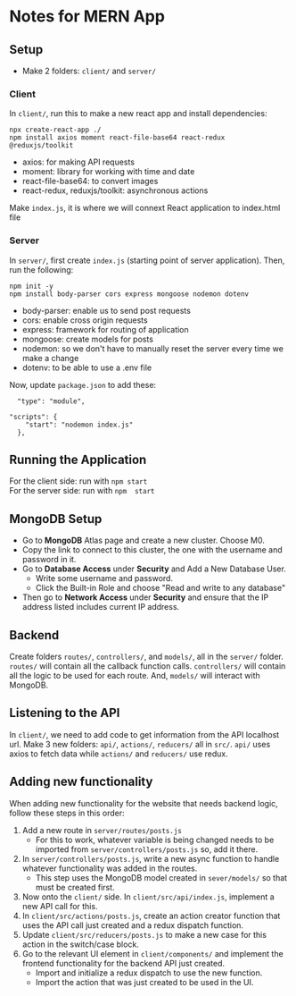 # Notes for MERN App

## Setup

- Make 2 folders: ```client/``` and ```server/```

### Client

In ```client/```, run this to make a new react app and install dependencies:
```
npx create-react-app ./
npm install axios moment react-file-base64 react-redux @reduxjs/toolkit
```
- axios: for making API requests
- moment: library for working with time and date
- react-file-base64: to convert images
- react-redux, reduxjs/toolkit: asynchronous actions

Make ```index.js```, it is where we will connext React application to index.html file

### Server

In ```server/```, first create ```index.js``` (starting point of server application). Then, run the following:
```
npm init -y
npm install body-parser cors express mongoose nodemon dotenv
```
- body-parser: enable us to send post requests
- cors: enable cross origin requests
- express: framework for routing of application
- mongoose: create models for posts
- nodemon: so we don't have to manually reset the server every time we make a change
- dotenv: to be able to use a .env file

Now, update ```package.json``` to add these:
```
  "type": "module",
```
```
"scripts": {
    "start": "nodemon index.js"
  },
```

## Running the Application

For the client side: run with ```npm start``` <br>
For the server side: run with ```npm  start```

## MongoDB Setup

- Go to **MongoDB** Atlas page and create a new cluster. Choose M0. 
- Copy the link to connect to this cluster, the one with the username and password in it.
- Go to **Database Access** under **Security** and Add a New Database User.
  - Write some username and password.
  - Click the Built-in Role and choose "Read and write to any database"
- Then go to **Network Access** under **Security** and ensure that the IP address listed includes current IP address. 

## Backend

Create folders ```routes/```, ```controllers/```, and ```models/```, all in the ```server/``` folder. ```routes/``` will contain all the callback function calls. ```controllers/``` will contain all the logic to be used for each route. And, ```models/``` will interact with MongoDB. 

## Listening to the API

In ```client/```, we need to add code to get information from the API localhost url. Make 3 new folders: ```api/```, ```actions/```, ```reducers/``` all in ```src/```. ```api/``` uses axios to fetch data while ```actions/``` and ```reducers/``` use redux. 

## Adding new functionality

When adding new functionality for the website that needs backend logic, follow these steps in this order:
1. Add a new route in ```server/routes/posts.js```
    - For this to work, whatever variable is being changed needs to be imported from ```server/controllers/posts.js``` so, add it there. 
2. In ```server/controllers/posts.js```, write a new async function to handle whatever functionality was added in the routes. 
    - This step uses the MongoDB model created in ```sever/models/``` so that must be created first.
3. Now onto the ```client/``` side. In ```client/src/api/index.js```, implement a new API call for this. 
4. In ```client/src/actions/posts.js```, create an action creator function that uses the API call just created and a redux dispatch function. 
5. Update ```client/src/reducers/posts.js``` to make a new case for this action in the switch/case block. 
6. Go to the relevant UI element in ```client/components/``` and implement the frontend functionality for the backend API just created. 
    - Import and initialize a redux dispatch to use the new function. 
    - Import the action that was just created to be used in the UI. 